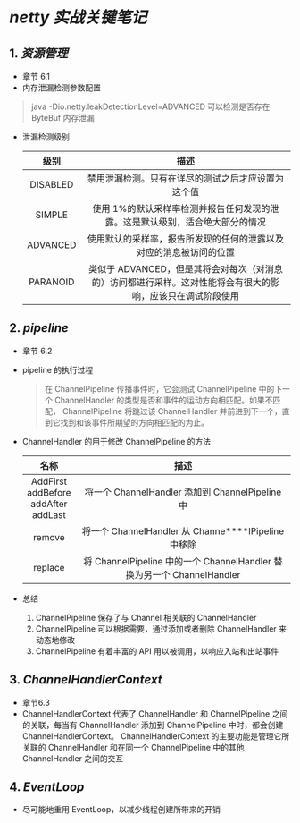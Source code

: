 # _netty 实战关键笔记_

## 1. **_资源管理_**

- 章节 6.1
- 内存泄漏检测参数配置

> java -Dio.netty.leakDetectionLevel=ADVANCED 可以检测是否存在 ByteBuf 内存泄漏

- 泄漏检测级别

  |   级别   |                                                    描述                                                     |
  | :------: | :---------------------------------------------------------------------------------------------------------: |
  | DISABLED |                             禁用泄漏检测。只有在详尽的测试之后才应设置为这个值                              |
  |  SIMPLE  |                使用 1%的默认采样率检测并报告任何发现的泄露。这是默认级别，适合绝大部分的情况                |
  | ADVANCED |                     使用默认的采样率，报告所发现的任何的泄露以及对应的消息被访问的位置                      |
  | PARANOID | 类似于 ADVANCED，但是其将会对每次（对消息的）访问都进行采样。这对性能将会有很大的影响，应该只在调试阶段使用 |

## 2. **_pipeline_**

- 章节 6.2
- pipeline 的执行过程

  > 在 ChannelPipeline 传播事件时，它会测试 ChannelPipeline 中的下一个 ChannelHandler 的类型是否和事件的运动方向相匹配。如果不匹配， ChannelPipeline 将跳过该
  > ChannelHandler 并前进到下一个，直到它找到和该事件所期望的方向相匹配的为止。

- ChannelHandler 的用于修改 ChannelPipeline 的方法

  |                      名称                       |                                  描述                                  |
  | :---------------------------------------------: | :--------------------------------------------------------------------: |
  | AddFirst<br/>addBefore<br/>addAfter<br/>addLast |            将一个 ChannelHandler 添加到 ChannelPipeline 中             |
  |                     remove                      |            将一个 ChannelHandler 从 Channe****lPipeline 中移除             |
  |                     replace                     | 将 ChannelPipeline 中的一个 ChannelHandler 替换为另一个 ChannelHandler |

- 总结
    1. ChannelPipeline 保存了与 Channel 相关联的 ChannelHandler
    2. ChannelPipeline 可以根据需要，通过添加或者删除 ChannelHandler 来动态地修改
    3. ChannelPipeline 有着丰富的 API 用以被调用，以响应入站和出站事件
   
## 3. **_ChannelHandlerContext_**   

- 章节6.3
- ChannelHandlerContext 代表了 ChannelHandler 和 ChannelPipeline 之间的关联，每当有 ChannelHandler 添加到 ChannelPipeline 中时，都会创建 ChannelHandlerContext。 ChannelHandlerContext 的主要功能是管理它所关联的 ChannelHandler 和在同一个 ChannelPipeline 中的其他 ChannelHandler 之间的交互

## 4. **_EventLoop_** 

- 尽可能地重用 EventLoop，以减少线程创建所带来的开销